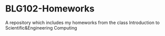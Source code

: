 # BLG102-Homeworks
A repository which includes my homeworks from the class Introduction to Scientific&amp;Engineering Computing
